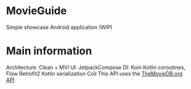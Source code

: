 # MovieGuide
Simple showcase Android application (WIP)

# Main information
Architecture: Clean + MVI
UI: JetpackCompose
DI: Koin
Kotlin coroutines, Flow
Retrofit2
Kotlin serialization
Coil
This API uses the [TheMovieDB.org API](http://api.themoviedb.org/)
